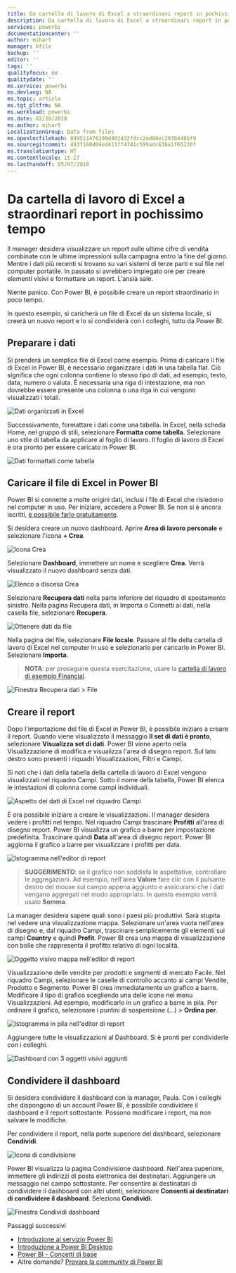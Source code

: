 ```yaml
---
title: Da cartella di lavoro di Excel a straordinari report in pochissimo tempo
description: Da cartella di lavoro di Excel a straordinari report in pochissimo tempo
services: powerbi
documentationcenter: ''
author: mihart
manager: kfile
backup: ''
editor: ''
tags: ''
qualityfocus: no
qualitydate: ''
ms.service: powerbi
ms.devlang: NA
ms.topic: article
ms.tgt_pltfrm: NA
ms.workload: powerbi
ms.date: 02/28/2018
ms.author: mihart
LocalizationGroup: Data from files
ms.openlocfilehash: 849511476200d401432fdcc2ad88ec2930448bf9
ms.sourcegitcommit: 493f160d04ed411ff4741c599adc63ba1f65230f
ms.translationtype: HT
ms.contentlocale: it-IT
ms.lasthandoff: 05/07/2018
---
```

# <a name="from-excel-workbook-to-stunning-report-in-no-time"></a>Da cartella di lavoro di Excel a straordinari report in pochissimo tempo
Il manager desidera visualizzare un report sulle ultime cifre di vendita combinate con le ultime impressioni sulla campagna entro la fine del giorno. Mentre i dati più recenti si trovano su vari sistemi di terze parti e sui file nel computer portatile. In passato si avrebbero impiegato ore per creare elementi visivi e formattare un report. L'ansia sale.

Niente panico. Con Power BI, è possibile creare un report straordinario in poco tempo.

In questo esempio, si caricherà un file di Excel da un sistema locale, si creerà un nuovo report e lo si condividerà con i colleghi, tutto da Power BI.

## <a name="prepare-your-data"></a>Preparare i dati
Si prenderà un semplice file di Excel come esempio. Prima di caricare il file di Excel in Power BI, è necessario organizzare i dati in una tabella flat. Ciò significa che ogni colonna contiene lo stesso tipo di dati, ad esempio, testo, data, numero o valuta. È necessaria una riga di intestazione, ma non dovrebbe essere presente una colonna o una riga in cui vengono visualizzati i totali.

![Dati organizzati in Excel](media/service-from-excel-to-stunning-report/pbi_excel_file.png)

Successivamente, formattare i dati come una tabella. In Excel, nella scheda Home, nel gruppo di stili, selezionare **Formatta come tabella**. Selezionare uno stile di tabella da applicare al foglio di lavoro. Il foglio di lavoro di Excel è ora pronto per essere caricato in Power BI.

![Dati formattati come tabella](media/service-from-excel-to-stunning-report/pbi_excel_table.png)

## <a name="upload-your-excel-file-into-power-bi"></a>Caricare il file di Excel in Power BI
Power BI si connette a molte origini dati, inclusi i file di Excel che risiedono nel computer in uso. Per iniziare, accedere a Power BI. Se non si è ancora iscritti, [è possibile farlo gratuitamente](https://powerbi.com).

Si desidera creare un nuovo dashboard. Aprire **Area di lavoro personale** e selezionare l'icona **+ Crea**.

![Icona Crea](media/service-from-excel-to-stunning-report/power-bi-new-dash.png)

Selezionare **Dashboard**, immettere un nome e scegliere **Crea**. Verrà visualizzato il nuovo dashboard senza dati.

![Elenco a discesa Crea](media/service-from-excel-to-stunning-report/power-bi-create-dash.png)

Selezionare **Recupera dati** nella parte inferiore del riquadro di spostamento sinistro. Nella pagina Recupera dati, in Importa o Connetti ai dati, nella casella file, selezionare **Recupera**.

![Ottenere dati da file](media/service-from-excel-to-stunning-report/pbi_get_files.png)

Nella pagina del file, selezionare **File locale**. Passare al file della cartella di lavoro di Excel nel computer in uso e selezionarlo per caricarlo in Power BI. Selezionare **Importa**.

> **NOTA**: per proseguire questa esercitazione, usare la [cartella di lavoro di esempio Financial](sample-financial-download.md).
> 
> 

![Finestra Recupera dati > File](media/service-from-excel-to-stunning-report/pbi_local_file.png)

## <a name="build-your-report"></a>Creare il report
Dopo l'importazione del file di Excel in Power BI, è possibile iniziare a creare il report. Quando viene visualizzato il messaggio **Il set di dati è pronto**, selezionare **Visualizza set di dati**.  Power BI viene aperto nella Visualizzazione di modifica e visualizza l'area di disegno report. Sul lato destro sono presenti i riquadri Visualizzazioni, Filtri e Campi.

Si noti che i dati della tabella della cartella di lavoro di Excel vengono visualizzati nel riquadro Campi. Sotto il nome della tabella, Power BI elenca le intestazioni di colonna come campi individuali.

![Aspetto dei dati di Excel nel riquadro Campi](media/service-from-excel-to-stunning-report/pbi_report_fields.png)

È ora possibile iniziare a creare le visualizzazioni. Il manager desidera vedere i profitti nel tempo. Nel riquadro Campi trascinare **Profitti** all'area di disegno report. Power BI visualizza un grafico a barre per impostazione predefinita. Trascinare quindi **Data** all'area di disegno report. Power BI aggiorna il grafico a barre per visualizzare i profitti per data.

![Istogramma nell'editor di report](media/service-from-excel-to-stunning-report/pbi_report_pin-new.png)

> **SUGGERIMENTO**: se il grafico non soddisfa le aspettative, controllare le aggregazioni. Ad esempio, nell'area **Valore** fare clic con il pulsante destro del mouse sul campo appena aggiunto e assicurarsi che i dati vengano aggregati nel modo appropriato.  In questo esempio verrà usato **Somma**.
> 
> 

La manager desidera sapere quali sono i paesi più produttivi. Sarà stupita nel vedere una visualizzazione mappa. Selezionare un'area vuota nell'area di disegno e, dal riquadro Campi, trascinare semplicemente gli elementi sui campi **Country** e quindi **Profit**. Power BI crea una mappa di visualizzazione con bolle che rappresenta il profitto relativo di ogni località.

![Oggetto visivo mappa nell'editor di report](media/service-from-excel-to-stunning-report/pbi_report_map-new.png)

Visualizzazione delle vendite per prodotti e segmenti di mercato  Facile. Nel riquadro Campi, selezionare le caselle di controllo accanto ai campi Vendite, Prodotto e Segmento. Power BI crea immediatamente un grafico a barre. Modificare il tipo di grafico scegliendo una delle icone nel menu Visualizzazioni. Ad esempio, modificarlo in un grafico a barre in pila.  Per ordinare il grafico, selezionare i puntini di sospensione (...) > **Ordina per**.

![Istogramma in pila nell'editor di report](media/service-from-excel-to-stunning-report/pbi_barchart-new.png)

Aggiungere tutte le visualizzazioni al Dashboard. Si è pronti per condividerle con i colleghi.

![Dashboard con 3 oggetti visivi aggiunti](media/service-from-excel-to-stunning-report/pbi_report.png)

## <a name="share-your-dashboard"></a>Condividere il dashboard
Si desidera condividere il dashboard con la manager, Paula. Con i colleghi che dispongono di un account Power BI, è possibile condividere il dashboard e il report sottostante. Possono modificare i report, ma non salvare le modifiche.

Per condividere il report, nella parte superiore del dashboard, selezionare **Condividi**.

![Icona di condivisione](media/service-from-excel-to-stunning-report/power-bi-share.png)

Power BI visualizza la pagina Condivisione dashboard. Nell'area superiore, immettere gli indirizzi di posta elettronica dei destinatari. Aggiungere un messaggio nel campo sottostante. Per consentire ai destinatari di condividere il dashboard con altri utenti, selezionare **Consenti ai destinatari di condividere il dashboard**. Seleziona **Condividi**.

![Finestra Condividi dashboard](media/service-from-excel-to-stunning-report/power-bi-share-dash-new.png)

Passaggi successivi

* [Introduzione al servizio Power BI](service-get-started.md)
* [Introduzione a Power BI Desktop](desktop-getting-started.md)
* [Power BI - Concetti di base](service-basic-concepts.md)
* Altre domande? [Provare la community di Power BI](http://community.powerbi.com/)

